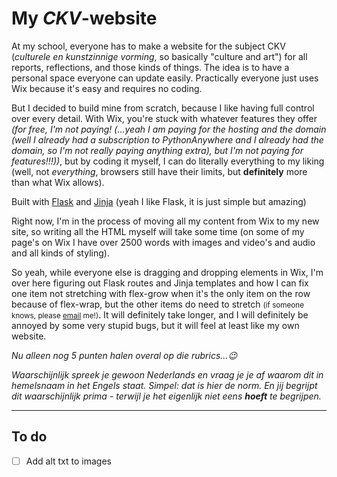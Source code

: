 # My *CKV*-website

At my school, everyone has to make a website for the subject CKV (*culturele en kunstzinnige vorming*, so basically "culture and art") for all reports, reflections, and those kinds of things. The idea is to have a personal space everyone can update easily. Practically everyone just uses Wix because it's easy and requires no coding.

But I decided to build mine from scratch, because I like having full control over every detail. With Wix, you're stuck with whatever features they offer *(for free, I'm not paying! (...yeah I am paying for the hosting and the domain (well I already had a subscription to PythonAnywhere and I already had the domain, so I'm not really paying anything extra), but I'm not paying for features!!!))*, but by coding it myself, I can do literally everything to my liking (well, not *everything*, browsers still have their limits, but **definitely** more than what Wix allows).

Built with [Flask](https://github.com/pallets/flask) and [Jinja](https://github.com/pallets/jinja) (yeah I like Flask, it is just simple but amazing)

Right now, I'm in the process of moving all my content from Wix to my new site, so writing all the HTML myself will take some time (on some of my page's on Wix I have over 2500 words with images and video's and audio and all kinds of styling).

So yeah, while everyone else is dragging and dropping elements in Wix, I'm over here figuring out Flask routes and Jinja templates and how I can fix one item not stretching with flex-grow when it's the only item on the row because of flex-wrap, but the other items do need to stretch <small>(if someone knows, please [email](mailto:gijs6@dupunkto.org) me!)</small>. It will definitely take longer, and I will definitely be annoyed by some very stupid bugs, but it will feel at least  like my own website.

*Nu alleen nog 5 punten halen overal op die rubrics...😉*

*Waarschijnlijk spreek je gewoon Nederlands en vraag je je af waarom dit in hemelsnaam in het Engels staat. Simpel: dat is hier de norm. En jij begrijpt dit waarschijnlijk prima - terwijl je het eigenlijk niet eens **hoeft** te begrijpen.*

***
## To do

- [ ] Add alt txt to images
